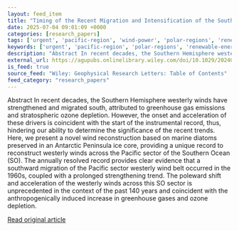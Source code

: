 ```yaml
---
layout: feed_item
title: "Timing of the Recent Migration and Intensification of the Southern Hemisphere Westerly Winds"
date: 2025-07-04 09:01:09 +0000
categories: [research_papers]
tags: ['urgent', 'pacific-region', 'wind-power', 'polar-regions', 'renewable-energy', 'climate-migration', 'antarctica', 'displacement', 'arctic', 'oceania']
keywords: ['urgent', 'pacific-region', 'polar-regions', 'renewable-energy', 'timing', 'recent', 'migration', 'wind-power']
description: "Abstract In recent decades, the Southern Hemisphere westerly winds have strengthened and migrated south, attributed to greenhouse gas emissions and stratosph..."
external_url: https://agupubs.onlinelibrary.wiley.com/doi/10.1029/2024GL113672?af=R
is_feed: true
source_feed: "Wiley: Geophysical Research Letters: Table of Contents"
feed_category: "research_papers"
---
```


Abstract In recent decades, the Southern Hemisphere westerly winds have strengthened and migrated south, attributed to greenhouse gas emissions and stratospheric ozone depletion. However, the onset and acceleration of these drivers is coincident with the start of the instrumental record, thus, hindering our ability to determine the significance of the recent trends. Here, we present a novel wind reconstruction based on marine diatoms preserved in an Antarctic Peninsula ice core, providing a unique record to reconstruct westerly winds across the Pacific sector of the Southern Ocean (SO). The annually resolved record provides clear evidence that a southward migration of the Pacific sector westerly wind belt occurred in the 1960s, coupled with a prolonged strengthening trend. The poleward shift and acceleration of the westerly winds across this SO sector is unprecedented in the context of the past 140 years and coincident with the anthropogenically induced increase in greenhouse gases and ozone depletion.

[Read original article](https://agupubs.onlinelibrary.wiley.com/doi/10.1029/2024GL113672?af=R)

